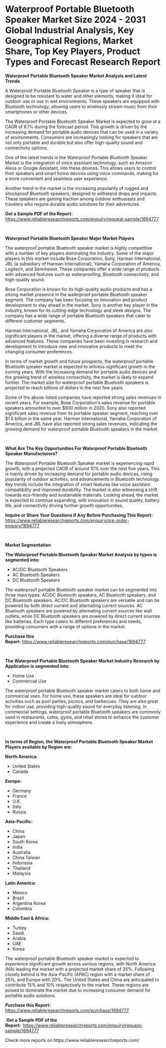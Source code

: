 <p><h1>Waterproof Portable Bluetooth Speaker Market Size 2024 - 2031 Global Industrial Analysis, Key Geographical Regions, Market Share, Top Key Players, Product Types and Forecast Research Report</h1></p><p><strong>Waterproof Portable Bluetooth Speaker Market Analysis and Latest Trends</strong></p>
<p><p>A Waterproof Portable Bluetooth Speaker is a type of speaker that is designed to be resistant to water and other elements, making it ideal for outdoor use or use in wet environments. These speakers are equipped with Bluetooth technology, allowing users to wirelessly stream music from their smartphones or other devices.</p><p>The Waterproof Portable Bluetooth Speaker Market is expected to grow at a CAGR of 8.1% during the forecast period. This growth is driven by the increasing demand for portable audio devices that can be used in a variety of environments. Consumers are increasingly looking for speakers that are not only portable and durable but also offer high-quality sound and connectivity options.</p><p>One of the latest trends in the Waterproof Portable Bluetooth Speaker Market is the integration of voice assistant technology, such as Amazon Alexa or Google Assistant, into these devices. This allows users to control their speakers and smart home devices using voice commands, making for a more convenient and seamless user experience.</p><p>Another trend in the market is the increasing popularity of rugged and shockproof Bluetooth speakers, designed to withstand drops and impacts. These speakers are gaining traction among outdoor enthusiasts and travelers who require durable audio solutions for their adventures.</p></p>
<p><strong>Get a Sample PDF of the Report:&nbsp;</strong> <a href="https://www.reliableresearchreports.com/enquiry/request-sample/1694777">https://www.reliableresearchreports.com/enquiry/request-sample/1694777</a></p>
<p>&nbsp;</p>
<p><strong>Waterproof Portable Bluetooth Speaker Major Market Players</strong></p>
<p><p>The waterproof portable Bluetooth speaker market is highly competitive with a number of key players dominating the industry. Some of the major players in this market include Bose Corporation, Sony, Harman International, JBL (a subsidiary of Harman International), Yamaha Corporation of America, Logitech, and Sennheiser. These companies offer a wide range of products with advanced features such as waterproofing, Bluetooth connectivity, and high-quality sound.</p><p>Bose Corporation is known for its high-quality audio products and has a strong market presence in the waterproof portable Bluetooth speaker segment. The company has been focusing on innovation and product development to stay ahead in the market. Sony is another key player in the industry, known for its cutting-edge technology and sleek designs. The company has a wide range of portable Bluetooth speakers that cater to different customer segments.</p><p>Harman International, JBL, and Yamaha Corporation of America are also significant players in the market, offering a diverse range of products with advanced features. These companies have been investing in research and development to introduce new and innovative products to meet the changing consumer preferences.</p><p>In terms of market growth and future prospects, the waterproof portable Bluetooth speaker market is expected to witness significant growth in the coming years. With the increasing demand for portable audio devices and the growing trend of wireless connectivity, the market is likely to expand further. The market size for waterproof portable Bluetooth speakers is projected to reach billions of dollars in the next few years.</p><p>Some of the above-listed companies have reported strong sales revenues in recent years. For example, Bose Corporation's sales revenue for portable speakers amounted to over $900 million in 2020. Sony also reported significant sales revenue from its portable speaker segment, reaching over $1.5 billion in the same year. Harman International, Yamaha Corporation of America, and JBL have also reported strong sales revenues, indicating the growing demand for waterproof portable Bluetooth speakers in the market.</p></p>
<p>&nbsp;</p>
<p><strong>What Are The Key Opportunities For Waterproof Portable Bluetooth Speaker Manufacturers?</strong></p>
<p><p>The Waterproof Portable Bluetooth Speaker market is experiencing rapid growth, with a projected CAGR of around 10% over the next five years. This is mainly driven by increasing demand for portable audio devices, rising popularity of outdoor activities, and advancements in Bluetooth technology. Key trends include the integration of smart features like voice assistant compatibility and improved durability. The market is also witnessing a shift towards eco-friendly and sustainable materials. Looking ahead, the market is expected to continue expanding, with innovation in sound quality, battery life, and connectivity driving further growth opportunities.</p></p>
<p><strong>Inquire or Share Your Questions If Any Before Purchasing This Report:</strong> <a href="https://www.reliableresearchreports.com/enquiry/pre-order-enquiry/1694777">https://www.reliableresearchreports.com/enquiry/pre-order-enquiry/1694777</a></p>
<p>&nbsp;</p>
<p><strong>Market Segmentation</strong></p>
<p><strong>The Waterproof Portable Bluetooth Speaker Market Analysis by types is segmented into:</strong></p>
<p><ul><li>AC/DC Bluetooth Speakers</li><li>AC Bluetooth Speakers</li><li>DC Bluetooth Speakers</li></ul></p>
<p><p>The waterproof portable Bluetooth speaker market can be segmented into three main types: AC/DC Bluetooth speakers, AC Bluetooth speakers, and DC Bluetooth speakers. AC/DC Bluetooth speakers are versatile and can be powered by both direct current and alternating current sources. AC Bluetooth speakers are powered by alternating current sources like wall outlets, while DC Bluetooth speakers are powered by direct current sources like batteries. Each type caters to different preferences and needs, providing consumers with a range of options in the market.</p></p>
<p><strong>Purchase this Report:&nbsp;</strong><a href="https://www.reliableresearchreports.com/purchase/1694777">https://www.reliableresearchreports.com/purchase/1694777</a></p>
<p>&nbsp;</p>
<p><strong>The Waterproof Portable Bluetooth Speaker Market Industry Research by Application is segmented into:</strong></p>
<p><ul><li>Home Use</li><li>Commercial Use</li></ul></p>
<p><p>The waterproof portable Bluetooth speaker market caters to both home and commercial uses. For home use, these speakers are ideal for outdoor activities such as pool parties, picnics, and barbecues. They are also great for indoor use, providing high-quality sound for everyday listening. In commercial settings, waterproof portable Bluetooth speakers are commonly used in restaurants, cafes, gyms, and retail stores to enhance the customer experience and create a lively atmosphere.</p></p>
<p>&nbsp;</p>
<p><strong>In terms of Region, the Waterproof Portable Bluetooth Speaker Market Players available by Region are:</strong></p>
<p>
    <p> <strong> North America: </strong>
        <ul>
            <li>United States</li>
            <li>Canada</li>
        </ul>
        </p> 
    <p> <strong> Europe: </strong>
        <ul>
            <li>Germany</li>
            <li>France</li>
            <li>U.K.</li>
            <li>Italy</li>
            <li>Russia</li>
        </ul>
        </p> 
    <p> <strong> Asia-Pacific: </strong>
        <ul>
            <li>China</li>
            <li>Japan</li>
            <li>South Korea</li>
            <li>India</li>
            <li>Australia</li>
            <li>China Taiwan</li>
            <li>Indonesia</li>
            <li>Thailand</li>
            <li>Malaysia</li>
        </ul>
        </p> 
    <p> <strong> Latin America: </strong>
        <ul>
            <li>Mexico</li>
            <li>Brazil</li>
            <li>Argentina Korea</li>
            <li>Colombia</li>
        </ul>
        </p> 
    <p> <strong> Middle East & Africa: </strong>
        <ul>
            <li>Turkey</li>
            <li>Saudi</li>
            <li>Arabia</li>
            <li>UAE</li>
            <li>Korea</li>
        </ul>
    </p>
    </p>
<p><p>The waterproof portable Bluetooth speaker market is expected to experience significant growth across various regions, with North America (NA) leading the market with a projected market share of 35%. Following closely behind is the Asia-Pacific (APAC) region with a market share of 25%, and Europe with 20%. The United States and China are anticipated to contribute 15% and 10% respectively to the market. These regions are poised to dominate the market due to increasing consumer demand for portable audio solutions.</p></p>
<p><strong>Purchase this Report: </strong><a href="https://www.reliableresearchreports.com/purchase/1694777">https://www.reliableresearchreports.com/purchase/1694777</a></p>
<p>&nbsp;<strong>Get a Sample PDF of the Report:&nbsp;&nbsp;</strong><a href="https://www.reliableresearchreports.com/enquiry/request-sample/1694777">https://www.reliableresearchreports.com/enquiry/request-sample/1694777</a></p>
<p><strong></strong></p>
<p>Check more reports on https://www.reliableresearchreports.com/</p>